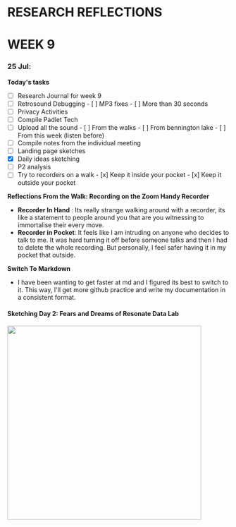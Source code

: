 # RESEARCH REFLECTIONS 
# WEEK 9
### 25 Jul: 
**Today's tasks**
- [ ] Research Journal for week 9
- [ ] Retrosound Debugging
      - [ ] MP3 fixes
      - [ ] More than 30 seconds 
- [ ] Privacy Activities
- [ ] Compile Padlet Tech
- [ ] Upload all the sound
      - [ ] From the walks
      - [ ] From bennington lake
      - [ ] From this week (listen before)
- [ ] Compile notes from the individual meeting
- [ ] Landing page sketches
- [x] Daily ideas sketching
- [ ] P2 analysis
- [ ] Try to recorders on a walk
      - [x] Keep it inside your pocket
      - [x] Keep it outside your pocket

**Reflections From the Walk: Recording on the Zoom Handy Recorder**
- **Recorder In Hand** : Its really strange walking around with a recorder, its like a statement to people around you that are you witnessing to immortalise their every move.
- **Recorder in Pocket**: It feels like I am intruding on anyone who decides to talk to me. It was hard turning it off before someone talks and then I had to delete the whole recording. But personally, I feel safer having it in my pocket that outside.

**Switch To Markdown** 
- I have been wanting to get faster at md and I figured its best to switch to it. This way, I'll get more github practice and write my documentation in a consistent format.

#### Sketching Day 2: Fears and Dreams of Resonate Data Lab
<img src="https://drive.google.com/uc?export=view&id=1GT5vNAPO6ul9d008jqQ1vdGctgawwJ_B" 
     width="440">

